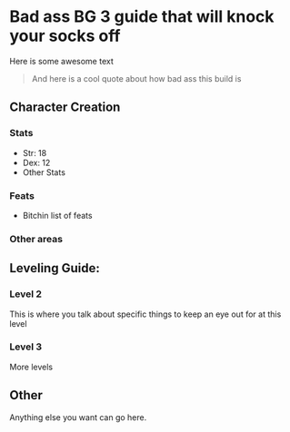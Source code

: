 # Bad ass BG 3 guide that will knock your socks off


Here is some awesome text

> And here is a cool quote about how bad ass this build is

## Character Creation

### Stats

* Str: 18
* Dex: 12
* Other Stats

### Feats

* Bitchin list of feats


### Other areas




## Leveling Guide:

### Level 2

This is where you talk about specific things to keep an eye out for at this level

### Level 3

More levels



## Other


Anything else you want can go here.

